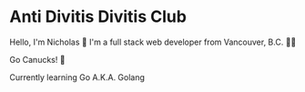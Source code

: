  # Anti Divitis Divitis Club

Hello, I'm Nicholas 👋 I'm a full stack web developer from Vancouver, B.C. 🚵‍♂️ 

Go Canucks! 🏒

Currently learning Go A.K.A. Golang
